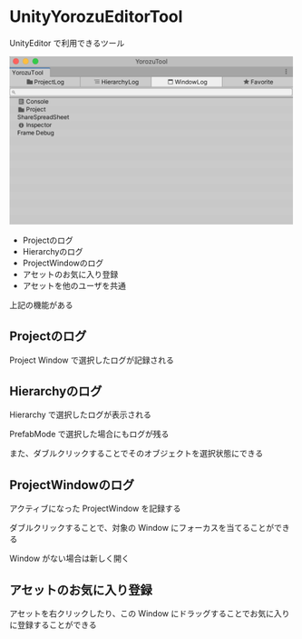 # UnityYorozuEditorTool
UnityEditor で利用できるツール

<img src="https://github.com/yawaLib/ImageUploader/blob/master/YorozuTools/Top.png" width="500">

* Projectのログ
* Hierarchyのログ
* ProjectWindowのログ
* アセットのお気に入り登録
* アセットを他のユーザを共通

上記の機能がある


## Projectのログ

Project Window で選択したログが記録される

## Hierarchyのログ

Hierarchy で選択したログが表示される

PrefabMode で選択した場合にもログが残る

また、ダブルクリックすることでそのオブジェクトを選択状態にできる

## ProjectWindowのログ

アクティブになった ProjectWindow を記録する

ダブルクリックすることで、対象の Window にフォーカスを当てることができる

Window がない場合は新しく開く

## アセットのお気に入り登録

アセットを右クリックしたり、この Window にドラッグすることでお気に入りに登録することができる

